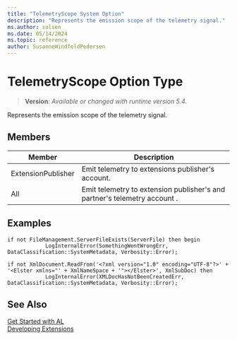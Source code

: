 ```yaml
---
title: "TelemetryScope System Option"
description: "Represents the emission scope of the telemetry signal."
ms.author: solsen
ms.date: 05/14/2024
ms.topic: reference
author: SusanneWindfeldPedersen
---
```

[//]: # (START>DO_NOT_EDIT)
[//]: # (IMPORTANT:Do not edit any of the content between here and the END>DO_NOT_EDIT.)
[//]: # (Any modifications should be made in the .xml files in the ModernDev repo.)
# TelemetryScope Option Type
> **Version**: _Available or changed with runtime version 5.4._

Represents the emission scope of the telemetry signal.

## Members
|  Member  |  Description  |
|----------------|---------------|
|ExtensionPublisher|Emit telemetry to extensions publisher's account.|
|All|Emit telemetry to extension publisher's and partner's telemetry account .|

[//]: # (IMPORTANT: END>DO_NOT_EDIT)

## Examples

```al
if not FileManagement.ServerFileExists(ServerFile) then begin
            LogInternalError(SomethingWentWrongErr, DataClassification::SystemMetadata, Verbosity::Error);
```

```al
if not XmlDocument.ReadFrom('<?xml version="1.0" encoding="UTF-8"?>' + '<Elster xmlns="' + XmlNameSpace + '"></Elster>', XmlSubDoc) then
            LogInternalError(XMLDocHasNotBeenCreatedErr, DataClassification::SystemMetadata, Verbosity::Error);
```

## See Also  
[Get Started with AL](../../devenv-get-started.md)  
[Developing Extensions](../../devenv-dev-overview.md)  